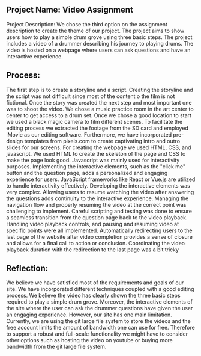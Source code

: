 ## Project Name:  Video Assignment 

Project Description: We chose the third option on the assignment description to create the theme of our project. The project aims to show users how to play a simple drum grove using three basic steps. The project includes a video of a drummer describing his journey to playing drums. The video is hosted on a webpage where users can ask questions and have an interactive experience. 

## Process: 
The first step is to create a storyline and a script. Creating the storyline and the script was not difficult since most of the content o the film is not fictional. Once the story was created the next step and most important one was to shoot the video. We chose a music practice room in the art center to center to get access to a drum set. Once we chose a good location to start we used a black magic camera to film different scenes. To facilitate the editing process we extracted the footage from the SD card and employed iMovie as our editing software. Furthermore, we have incorporated pre-design templates from pixels.com to create captivating intro and outro slides for our screens. For creating the webpage we used HTML, CSS, and javascript. We used HTML to create the skeleton of the page and CSS to make the page look good. Javascript was mainly used for interactivity purposes. Implementing the interactive elements, such as the "click me" button and the question page, adds a personalized and engaging experience for users. JavaScript frameworks like React or Vue.js are utilized to handle interactivity effectively. Developing the interactive elements was very complex. Allowing users to resume watching the video after answering the questions adds continuity to the interactive experience. Managing the navigation flow and properly resuming the video at the correct point was challenging to implement. Careful scripting and testing was done to ensure a seamless transition from the question page back to the video playback. Handling video playback controls, and pausing and resuming video at specific points were all implemented. Automatically redirecting users to the last page of the website after video completion provides a sense of closure and allows for a final call to action or conclusion. Coordinating the video playback duration with the redirection to the last page was a bit tricky


## Reflection: 

We believe we have satisfied most of the requirements and goals of our site. We have incorporated different techniques coupled with a good editing process. We believe the video has clearly shown the three basic steps required to play a simple drum grove. Moreover, the interactive elements of the site where the user can ask the drummer questions have given the user an engaging experience. However, our site has one main limitation. Currently, we are using the git large file system to store the videos and the free account limits the amount of bandwidth one can use for free. Therefore to support a robust and full-scale functionality we might have to consider other options such as hosting the video on youtube or buying more bandwidth from the git large file system. 

